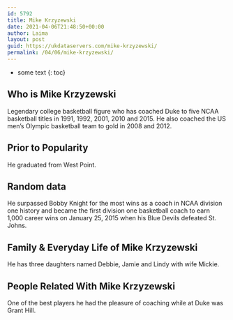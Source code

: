 ```yaml
---
id: 5792
title: Mike Krzyzewski
date: 2021-04-06T21:48:50+00:00
author: Laima
layout: post
guid: https://ukdataservers.com/mike-krzyzewski/
permalink: /04/06/mike-krzyzewski/
---
```


* some text
{: toc}


## Who is Mike Krzyzewski
                  
                  
                  
Legendary college basketball figure who has coached Duke to five NCAA basketball titles in 1991, 1992, 2001, 2010 and 2015. He also coached the US men&#8217;s Olympic basketball team to gold in 2008 and 2012.
                  
              
            
              
            
                
                
                
## Prior to Popularity
                  
                  
                  
He graduated from West Point.
                  
              
            
              
            
                
                
                
## Random data
                  
                  
                  
He surpassed Bobby Knight for the most wins as a coach in NCAA division one history and became the first division one basketball coach to earn 1,000 career wins on January 25, 2015 when his Blue Devils defeated St. Johns.
                  
              
            
              
            
                
                
                
## Family & Everyday Life of Mike Krzyzewski
                  
                  
                  
He has three daughters named Debbie, Jamie and Lindy with wife Mickie.
                  
              
            
              
            
                
                
                
## People Related With Mike Krzyzewski
                  
                  
                  
One of the best players he had the pleasure of coaching while at Duke was Grant Hill.
                  
              
            
              
            
                
              
            
              
              
            
            
              
            
          
          
          